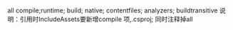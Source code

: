 ﻿<PackageReference Include="Microsoft.EntityFrameworkCore.Design" Version="3.1.3">
      <PrivateAssets>all</PrivateAssets>
		<IncludeAssets>compile;runtime; build; native; contentfiles; analyzers; buildtransitive</IncludeAssets>
    </PackageReference>
说明：引用时IncludeAssets要新增compile 项,.csproj;
同时注释掉<PrivateAssets>all</PrivateAssets>